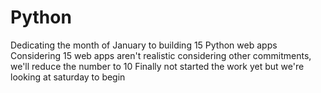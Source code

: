 # Python
Dedicating the month of January to building 15 Python web apps 
Considering 15 web apps aren't realistic considering other commitments, we'll reduce the number to 10 
Finally not started the work yet but we're looking at saturday to begin 
